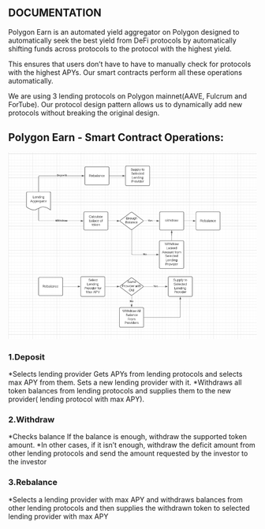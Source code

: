 ## DOCUMENTATION

Polygon Earn is an automated yield aggregator on Polygon designed to automatically seek the best yield from DeFi protocols by automatically shifting funds across  protocols to the protocol with the highest yield. 

This ensures that users don’t have to have to manually check for protocols with the highest APYs. Our smart contracts perform all these operations automatically.

We are using 3 lending protocols on Polygon mainnet(AAVE, Fulcrum and ForTube). Our protocol design pattern allows us to dynamically add new protocols without breaking the original design.

## Polygon Earn - Smart Contract Operations:

![Operation_img](https://github.com/StarsIdea/polygon-earn/blob/main/operations.png)

### 1.Deposit
*Selects lending provider
Gets APYs from lending protocols and selects max APY from them.
Sets a new lending provider with it.
*Withdraws all token balances from lending protocols and supplies them to the new provider( lending protocol with max APY).

### 2.Withdraw
*Checks balance
If the balance is enough, withdraw the supported token amount.
*In other cases, if it isn’t enough, withdraw the deficit amount from other lending protocols and send the amount requested by the investor to the investor 

### 3.Rebalance
*Selects a lending provider with max APY and withdraws balances from other lending protocols and then supplies the withdrawn token to selected lending provider with max APY
